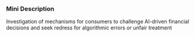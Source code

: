 ### Mini Description

Investigation of mechanisms for consumers to challenge AI-driven financial decisions and seek redress for algorithmic errors or unfair treatment

